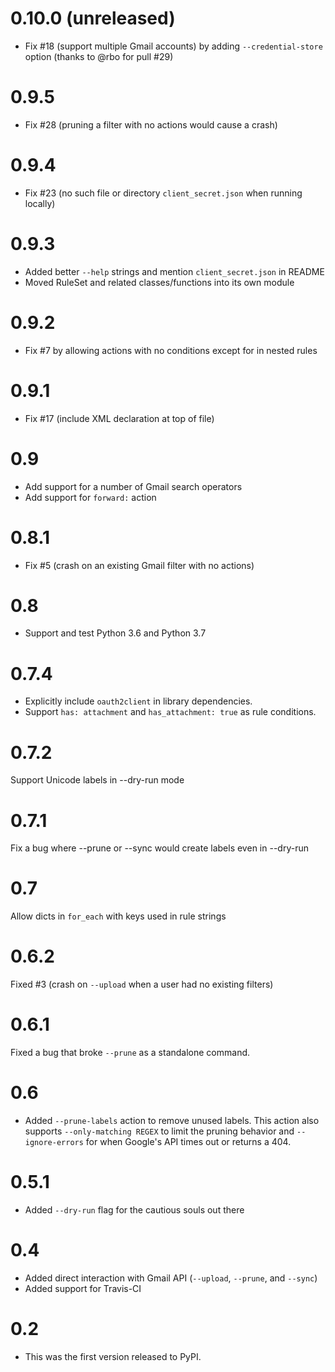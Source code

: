 # 0.10.0 (unreleased)

* Fix #18 (support multiple Gmail accounts) by adding `--credential-store` option
  (thanks to @rbo for pull #29)

# 0.9.5

* Fix #28 (pruning a filter with no actions would cause a crash)

# 0.9.4

* Fix #23 (no such file or directory `client_secret.json` when running locally)

# 0.9.3

* Added better `--help` strings and mention `client_secret.json` in README
* Moved RuleSet and related classes/functions into its own module

# 0.9.2

* Fix #7 by allowing actions with no conditions except for in nested rules

# 0.9.1

* Fix #17 (include XML declaration at top of file)

# 0.9

* Add support for a number of Gmail search operators
* Add support for `forward:` action

# 0.8.1

* Fix #5 (crash on an existing Gmail filter with no actions)

# 0.8

* Support and test Python 3.6 and Python 3.7

# 0.7.4

* Explicitly include `oauth2client` in library dependencies.
* Support `has: attachment` and `has_attachment: true` as rule conditions.

# 0.7.2

Support Unicode labels in --dry-run mode

# 0.7.1

Fix a bug where --prune or --sync would create labels even in --dry-run

# 0.7

Allow dicts in `for_each` with keys used in rule strings

# 0.6.2

Fixed #3 (crash on `--upload` when a user had no existing filters)

# 0.6.1

Fixed a bug that broke `--prune` as a standalone command.

# 0.6

* Added `--prune-labels` action to remove unused labels. This action also supports
  `--only-matching REGEX` to limit the pruning behavior and `--ignore-errors` for when
  Google's API times out or returns a 404.

# 0.5.1

* Added `--dry-run` flag for the cautious souls out there

# 0.4

* Added direct interaction with Gmail API (`--upload`, `--prune`, and `--sync`)
* Added support for Travis-CI

# 0.2

* This was the first version released to PyPI.
